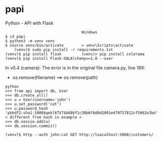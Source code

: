 # papi
Python - API with Flask
```     
                                  Windows
$ cd papi
$ python3 -m venv venv            
$ source venv/bin/activate        > venv\Scripts\activate
    (venv)$ sudo pip install -r requirements.txt
(venv)$ pip install flask         (venv)> pip install colorama
(venv)$ pip install Flask-SQLAlchemy==1.0 --user

```
In v0.4 (camera): The error is in the original file camera.py, line 189:
* os.remove(filename) ==> os.remove(path)

```
python
>>> from api import db, User
>>> db.create_all()
>>> u = User(username='john')
>>> u.set_password('cat')
>>> u.password_hash
'pbkdf2:sha1:1000$qekl6TX7$b686f1c30b6f8d8d2001e479757812cf5062e3bd'
< different from hash in example >
>>> db.sessio.add(u)
>>> db.session.commit()

(venv)$ http --auth john:cat GET http://loacalhost:5000/customers/
```
